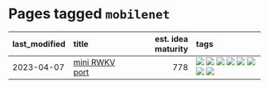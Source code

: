 # Pages tagged `mobilenet`

|last_modified|title|est. idea maturity|tags
|:---|:---|---:|:---|
|2023-04-07|[mini RWKV port](../rust_rwkv.md)|778|[![](https://img.shields.io/badge/tag-RNN-7c795e)](../tags/RNN.md) [![](https://img.shields.io/badge/tag-completed-3f9741)](../tags/completed.md) [![](https://img.shields.io/badge/tag-experimental-12eec5)](../tags/experimental.md) [![](https://img.shields.io/badge/tag-ggml-95bed6)](../tags/ggml.md) [![](https://img.shields.io/badge/tag-mobilenet-1743a)](../tags/mobilenet.md) [![](https://img.shields.io/badge/tag-model_compression-c92725)](../tags/model_compression.md) [![](https://img.shields.io/badge/tag-tooling-82d6e)](../tags/tooling.md) [![](https://img.shields.io/badge/tag-wip-48fb29)](../tags/wip.md)|